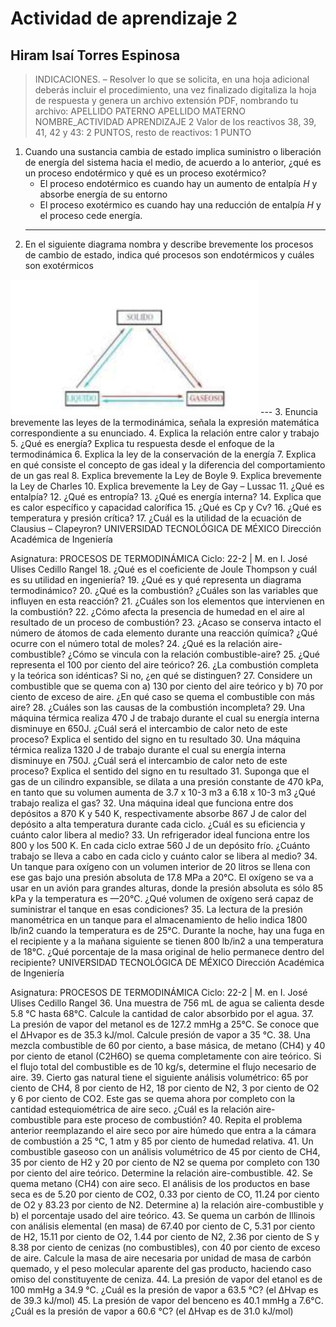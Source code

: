 # Actividad de aprendizaje 2
## Hiram Isaí Torres Espinosa

>INDICACIONES. – Resolver lo que se solicita, en una hoja adicional deberás incluir el procedimiento, una
vez finalizado digitaliza la hoja de respuesta y genera un archivo extensión PDF, nombrando tu archivo:
APELLIDO PATERNO APELLIDO MATERNO NOMBRE_ACTIVIDAD APRENDIZAJE 2
Valor de los reactivos 38, 39, 41, 42 y 43: 2 PUNTOS, resto de reactivos: 1 PUNTO

1. Cuando una sustancia cambia de estado implica suministro o liberación de energía del sistema
hacia el medio, de acuerdo a lo anterior, ¿qué es un proceso endotérmico y qué es un proceso
exotérmico?
    - El proceso endotérmico es cuando hay un aumento de entalpía $H$ y absorbe energía de su entorno
    - El proceso exotérmico es cuando hay una reducción de entalpía $H$ y el proceso cede energía. 
    ---
2. En el siguiente diagrama nombra y describe brevemente los procesos de cambio de estado, indica
qué procesos son endotérmicos y cuáles son exotérmicos

![img](/img/cambiodeestado.jpg)
    ---
3. Enuncia brevemente las leyes de la termodinámica, señala la expresión matemática
correspondiente a su enunciado.
4. Explica la relación entre calor y trabajo
5. ¿Qué es energía? Explica tu respuesta desde el enfoque de la termodinámica
6. Explica la ley de la conservación de la energía
7. Explica en qué consiste el concepto de gas ideal y la diferencia del comportamiento de un gas real
8. Explica brevemente la Ley de Boyle
9. Explica brevemente la Ley de Charles
10. Explica brevemente la Ley de Gay – Lussac
11. ¿Qué es entalpía?
12. ¿Qué es entropía?
13. ¿Qué es energía interna?
14. Explica que es calor específico y capacidad calorífica
15. ¿Qué es Cp y Cv?
16. ¿Qué es temperatura y presión crítica?
17. ¿Cuál es la utilidad de la ecuación de Clausius – Clapeyron?
 UNIVERSIDAD TECNOLÓGICA DE MÉXICO
 Dirección Académica de Ingeniería

 Asignatura: PROCESOS DE TERMODINÁMICA
 Ciclo: 22-2
 | M. en I. José Ulises Cedillo Rangel
18. ¿Qué es el coeficiente de Joule Thompson y cuál es su utilidad en ingeniería?
19. ¿Qué es y qué representa un diagrama termodinámico?
20. ¿Qué es la combustión? ¿Cuáles son las variables que influyen en esta reacción?
21. ¿Cuáles son los elementos que intervienen en la combustión?
22. ¿Cómo afecta la presencia de humedad en el aire al resultado de un proceso de combustión?
23. ¿Acaso se conserva intacto el número de átomos de cada elemento durante una reacción química?
¿Qué ocurre con el número total de moles?
24. ¿Qué es la relación aire-combustible? ¿Cómo se vincula con la relación combustible-aire?
25. ¿Qué representa el 100 por ciento del aire teórico?
26. ¿La combustión completa y la teórica son idénticas? Si no, ¿en qué se distinguen?
27. Considere un combustible que se quema con a) 130 por ciento del aire teórico y b) 70 por ciento
de exceso de aire. ¿En qué caso se quema el combustible con más aire?
28. ¿Cuáles son las causas de la combustión incompleta?
29. Una máquina térmica realiza 470 J de trabajo durante el cual su energía interna disminuye en 650J.
¿Cuál será el intercambio de calor neto de este proceso? Explica el sentido del signo en tu
resultado
30. Una máquina térmica realiza 1320 J de trabajo durante el cual su energía interna disminuye en
750J. ¿Cuál será el intercambio de calor neto de este proceso? Explica el sentido del signo en tu
resultado
31. Suponga que el gas de un cilindro expansible, se dilata a una presión constante de 470 kPa, en
tanto que su volumen aumenta de 3.7 x 10-3 m3 a 6.18 x 10-3 m3 ¿Qué trabajo realiza el gas?
32. Una máquina ideal que funciona entre dos depósitos a 870 K y 540 K, respectivamente absorbe
867 J de calor del depósito a alta temperatura durante cada ciclo. ¿Cuál es su eficiencia y cuánto
calor libera al medio?
33. Un refrigerador ideal funciona entre los 800 y los 500 K. En cada ciclo extrae 560 J de un depósito
frío. ¿Cuánto trabajo se lleva a cabo en cada ciclo y cuánto calor se libera al medio?
34. Un tanque para oxígeno con un volumen interior de 20 litros se llena con ese gas bajo una presión
absoluta de 17.8 MPa a 20°C. El oxígeno se va a usar en un avión para grandes alturas, donde la
presión absoluta es sólo 85 kPa y la temperatura es —20°C. ¿Qué volumen de oxígeno será capaz
de suministrar el tanque en esas condiciones?
35. La lectura de la presión manométrica en un tanque para el almacenamiento de helio indica 1800
lb/in2 cuando la temperatura es de 25°C. Durante la noche, hay una fuga en el recipiente y a la
mañana siguiente se tienen 800 lb/in2 a una temperatura de 18°C. ¿Qué porcentaje de la masa
original de helio permanece dentro del recipiente?
 UNIVERSIDAD TECNOLÓGICA DE MÉXICO
 Dirección Académica de Ingeniería

 Asignatura: PROCESOS DE TERMODINÁMICA
 Ciclo: 22-2
 | M. en I. José Ulises Cedillo Rangel
36. Una muestra de 756 mL de agua se calienta desde 5.8 °C hasta 68°C. Calcule la cantidad de calor
absorbido por el agua.
37. La presión de vapor del metanol es de 127.2 mmHg a 25°C. Se conoce que el ΔHvapor es de 35.3
kJ/mol. Calcule presión de vapor a 35 °C.
38. Una mezcla combustible de 60 por ciento, a base másica, de metano (CH4) y 40 por ciento de
etanol (C2H6O) se quema completamente con aire teórico. Si el flujo total del combustible es de 10
kg/s, determine el flujo necesario de aire.
39. Cierto gas natural tiene el siguiente análisis volumétrico: 65 por ciento de CH4, 8 por ciento de H2,
18 por ciento de N2, 3 por ciento de O2 y 6 por ciento de CO2. Este gas se quema ahora por
completo con la cantidad estequiométrica de aire seco. ¿Cuál es la relación aire-combustible para
este proceso de combustión?
40. Repita el problema anterior reemplazando el aire seco por aire húmedo que entra a la cámara de
combustión a 25 °C, 1 atm y 85 por ciento de humedad relativa.
41. Un combustible gaseoso con un análisis volumétrico de 45 por ciento de CH4, 35 por ciento de H2
y 20 por ciento de N2 se quema por completo con 130 por ciento del aire teórico. Determine la
relación aire-combustible.
42. Se quema metano (CH4) con aire seco. El análisis de los productos en base seca es de 5.20 por
ciento de CO2, 0.33 por ciento de CO, 11.24 por ciento de O2 y 83.23 por ciento de N2. Determine
a) la relación aire-combustible y b) el porcentaje usado del aire teórico.
43. Se quema un carbón de Illinois con análisis elemental (en masa) de 67.40 por ciento de C, 5.31
por ciento de H2, 15.11 por ciento de O2, 1.44 por ciento de N2, 2.36 por ciento de S y 8.38 por
ciento de cenizas (no combustibles), con 40 por ciento de exceso de aire. Calcule la masa de aire
necesaria por unidad de masa de carbón quemado, y el peso molecular aparente del gas producto,
haciendo caso omiso del constituyente de ceniza.
44. La presión de vapor del etanol es de 100 mmHg a 34.9 °C. ¿Cuál es la presión de vapor a 63.5 °C?
(el ΔHvap es de 39.3 kJ/mol)
45. La presión de vapor del benceno es 40.1 mmHg a 7.6°C. ¿Cuál es la presión de vapor a 60.6 °C?
(el ΔHvap es de 31.0 kJ/mol)